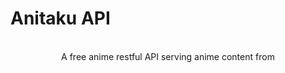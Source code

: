 # Anitaku API

<center>
<img src"images/gogoanime.png">
  <br>
  <br>
<span>A free anime restful API serving anime content from <a href"https://anitaku.pe/" title"Anitaku"></span>

</center>

